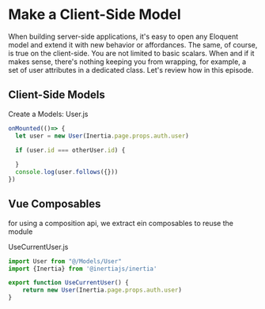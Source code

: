 # Make a Client-Side Model

When building server-side applications, it's easy to open any Eloquent model and extend it with new behavior or affordances. The same, of course, is true on the client-side. You are not limited to basic scalars. When and if it makes sense, there's nothing keeping you from wrapping, for example, a set of user attributes in a dedicated class. Let's review how in this episode.

## Client-Side Models

Create a Models: User.js

```javaScript
onMounted(()=> {
  let user = new User(Inertia.page.props.auth.user)

  if (user.id === otherUser.id) {
    
  }
  console.log(user.follows({}))
})
```

## Vue Composables

for using a composition api, we extract ein composables to reuse the module

UseCurrentUser.js

```javaScript
import User from "@/Models/User"
import {Inertia} from '@inertiajs/inertia'

export function UseCurrentUser() {
    return new User(Inertia.page.props.auth.user)
}
```

